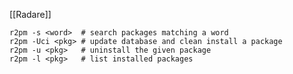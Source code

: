 [[Radare]]
``` Plugin management
r2pm -s <word>  # search packages matching a word
r2pm -Uci <pkg> # update database and clean install a package
r2pm -u <pkg>   # uninstall the given package
r2pm -l <pkg>   # list installed packages
```

